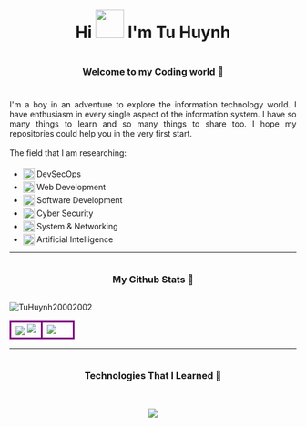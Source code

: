 <!-- <img src="https://images.pexels.com/photos/326055/pexels-photo-326055.jpeg?auto=compress&cs=tinysrgb&w=1260&h=750&dpr=2" width=100% height=200px style="object-fit: cover; border-radius:10px" />

<hr> -->
<!--- title -->
<h1 align="center">Hi <img src="https://media.giphy.com/media/l1J9tiMFKV8R31J9m/giphy.gif" width="50px" style=""> I'm Tu Huynh</h1>
<!--- introduction -->

<div align="center">
    <h3 style="display: inline-block;">Welcome to my Coding world 👾</h3>
</div>

###

<div style="text-align: justify">
I'm a boy in an adventure to explore the information technology world. I have enthusiasm in every single aspect of the information system. I have so many things to learn and so many things to share too. I hope my repositories could help you in the very first start.
<br></br>
The field that I am researching:
<br>
<ul>
<li><img src="https://media.giphy.com/media/QssGEmpkyEOhBCb7e1/giphy.gif" width=20px style="position:relative; top:5px"> DevSecOps</li>
<li><img src="https://media.giphy.com/media/QssGEmpkyEOhBCb7e1/giphy.gif" width=20px style="position:relative; top:5px"> Web Development</li>
<li><img src="https://media.giphy.com/media/QssGEmpkyEOhBCb7e1/giphy.gif" width=20px style="position:relative; top:5px"> Software Development</li>
<li><img src="https://media.giphy.com/media/QssGEmpkyEOhBCb7e1/giphy.gif" width=20px style="position:relative; top:5px"> Cyber Security</li>
<li><img src="https://media.giphy.com/media/QssGEmpkyEOhBCb7e1/giphy.gif" width=20px style="position:relative; top:5px"> System & Networking</li>
<li><img src="https://media.giphy.com/media/QssGEmpkyEOhBCb7e1/giphy.gif" width=20px style="position:relative; top:5px"> Artificial Intelligence</li>
</ul>
</div>

<!--- stats & Trophy (start) -->
<hr>
<div align="center">
    <h3 style="display: inline-block;">My Github Stats 👾</h3>
</div>
<p align="left"> <img src="https://komarev.com/ghpvc/?username=TuHuynh20002002&label=Profile%20views&color=blue&style=flat" alt="TuHuynh20002002" /> </p>
<p align="center">
    <table align="center">
        <tr >
            <td width="50%" style="border: 3px solid purple">
                <img align="center"src="https://github-readme-stats.vercel.app/api?username=TuHuynh20002002&theme=tokyonight&show_icons=true&count_private=true" />
                <img src="https://github-readme-streak-stats.herokuapp.com/?user=TuHuynh20002002&theme=tokyonight&hide_border=false" />
            </td>
            <td width="50%" style="border: 3px solid purple">
                <img align="center" src="https://github-readme-stats.anuraghazra1.vercel.app/api/top-langs/?username=TuHuynh20002002&theme=tokyonight&hide_border=false&no-bg=true&langs_count=6"/>
            </td>
        </tr>
    </table>
</p>
<!--- stats (end) -->

<!--h1 without bottom border-->
<hr>
<div align="center">
    <h3 style="display: inline-block;">Technologies That I Learned 👾</h3>
</div>
<br>
<!--tech stack icons-->
<p align="center">
  <a href="https://skillicons.dev">
    <img src="https://skillicons.dev/icons?i=git,github,aws,docker,k8s,bash,linux,nodejs,html,css,js,python,express,flask,rails,mongodb,mysql,postgresql,tensorflow,pytorch,matlab,&perline=10" />
  </a>
</p>
